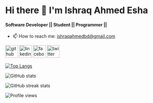 # Hi there 👋 I'm Ishraq Ahmed Esha
#### Software Developer || Student || Programmer ||

- 📫 How to reach me: ishraqahmedbd@gmail.com 


[<img src='https://cdn.jsdelivr.net/npm/simple-icons@3.0.1/icons/github.svg' alt='github' height='40'>](https://github.com/ahmedishraq)  [<img src='https://cdn.jsdelivr.net/npm/simple-icons@3.0.1/icons/linkedin.svg' alt='linkedin' height='40'>](https://www.linkedin.com/in/ishraq-ahmed-esha-244978172/)  [<img src='https://cdn.jsdelivr.net/npm/simple-icons@3.0.1/icons/facebook.svg' alt='facebook' height='40'>](https://www.facebook.com/ishraq.ahmed.14)  [<img src='https://cdn.jsdelivr.net/npm/simple-icons@3.0.1/icons/twitter.svg' alt='twitter' height='40'>](https://twitter.com/ahmed_ishraq)  

[![Top Langs](https://github-readme-stats.vercel.app/api/top-langs/?username=ahmedishraq)](https://github.com/anuraghazra/github-readme-stats)

![GitHub stats](https://github-readme-stats.vercel.app/api?username=ahmedishraq&show_icons=true)  

![GitHub streak stats](https://github-readme-streak-stats.herokuapp.com/?user=ahmedishraq)  

![Profile views](https://gpvc.arturio.dev/ahmedishraq)  
